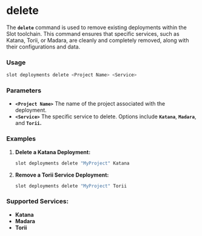 # delete

The **`delete`** command is used to remove existing deployments within the Slot toolchain. This command ensures that specific services, such as Katana, Torii, or Madara, are cleanly and completely removed, along with their configurations and data.

### **Usage**

```sh
slot deployments delete <Project Name> <Service>
```

### **Parameters**

- **`<Project Name>`** The name of the project associated with the deployment.
- **`<Service>`** The specific service to delete. Options include **`Katana`**, **`Madara`**, and **`Torii`.**

### **Examples**

1. **Delete a Katana Deployment:**
    
    ```sh
    slot deployments delete "MyProject" Katana
    ```
    
2. **Remove a Torii Service Deployment:**
    
    ```sh
    slot deployments delete "MyProject" Torii
    ```

### **Supported Services:**

- **Katana**
- **Madara**
- **Torii**